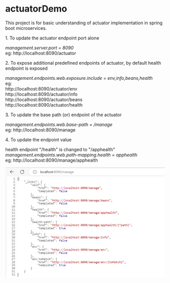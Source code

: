 # actuatorDemo
This project is for basic understanding of actuator implementation in spring boot microservices. 
<p>1. To update the actuator endpoint port alone<br>
<p> <i>management.server.port = 8090</i> <br>
eg: http://localhost:8090/actuator </p>
<p>2. To expose additional predefined endpoints of actuator, by default health endpoint is exposed<br>
<p> <i>management.endpoints.web.exposure.include = env,info,beans,health</i> <br>
eg: <br>
http://localhost:8090/actuator/env <br>
http://localhost:8090/actuator/info <br>
http://localhost:8090/actuator/beans <br>
http://localhost:8090/actuator/health</p>
<p>3. To update the base path (or) endpoint of the actuator <br>
<p><i>management.endpoints.web.base-path = /manage</i> <br>
eg: http://localhost:8090/manage</p>
<p>4. To update the endpoint value <br>
<p>health endpoint "/health" is changed to "/apphealth" <br>
<i>management.endpoints.web.path-mapping.health = apphealth </i><br>
eg: http://localhost:8090/manage/apphealth</p>

![img.png](src/main/resources/templates/img.png)
